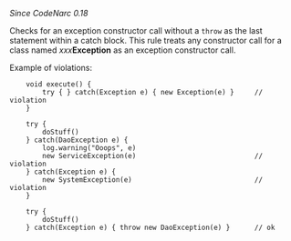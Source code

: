 *Since CodeNarc 0.18*

Checks for an exception constructor call without a `throw` as the last
statement within a catch block. This rule treats any constructor call
for a class named *xxx***Exception** as an exception constructor call.

Example of violations:

        void execute() {
            try { } catch(Exception e) { new Exception(e) }     // violation
        }

        try {
            doStuff()
        } catch(DaoException e) {
            log.warning("Ooops", e)
            new ServiceException(e)                             // violation
        } catch(Exception e) {
            new SystemException(e)                              // violation
        }

        try {
            doStuff()
        } catch(Exception e) { throw new DaoException(e) }      // ok
